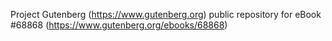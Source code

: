 Project Gutenberg (https://www.gutenberg.org) public repository for eBook #68868 (https://www.gutenberg.org/ebooks/68868)
